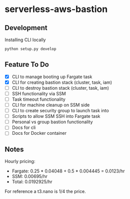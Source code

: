 # serverless-aws-bastion

## Development
Installing CLI locally
```bash
python setup.py develop
```

## Feature To Do
- [x] CLI to manage booting up Fargate task
- [x] CLI for creating bastion stack (cluster, task, iam)
- [ ] CLI to destroy bastion stack (cluster, task, iam)
- [ ] SSH functionality via SSM
- [ ] Task timeout functionality
- [ ] CLI for machine cleanup on SSM side
- [ ] CLI to create security group to launch task into
- [ ] Scripts to allow SSM SSH into Fargate task
- [ ] Personal vs group bastion functionality
- [ ] Docs for cli
- [ ] Docs for Docker container

## Notes
Hourly pricing:
* Fargate: 0.25 * 0.04048 + 0.5 * 0.004445 = 0.0123/hr
* SSM: 0.00695/hr
* Total: 0.0192925/hr

For reference a t3.nano is 1/4 the price. 